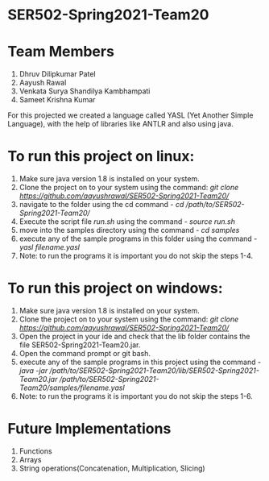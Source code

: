 # SER502-Spring2021-Team20
# Team Members

1. Dhruv Dilipkumar Patel
2. Aayush Rawal
3. Venkata Surya Shandilya Kambhampati
4. Sameet Krishna Kumar

For this projected we created a language called YASL (Yet Another Simple Language), with the help of libraries like ANTLR and also using java.

# To run this project on linux:
1) Make sure java version 1.8 is installed on your system.
2) Clone the project on to your system using the command: *git clone https://github.com/aayushrawal/SER502-Spring2021-Team20/*
3) navigate to the folder using the cd command - *cd /path/to/SER502-Spring2021-Team20/*
4) Execute the script file *run.sh* using the command - *source run.sh*
5) move into the samples directory using the command - *cd samples*
6) execute any of the sample programs in this folder using the command - *yasl filename.yasl*
7) Note: to run the programs it is important you do not skip the steps 1-4.

# To run this project on windows:
1) Make sure java version 1.8 is installed on your system.
2) Clone the project on to your system using the command: *git clone https://github.com/aayushrawal/SER502-Spring2021-Team20/*
3) Open the project in your ide and check that the lib folder contains the file SER502-Spring2021-Team20.jar.
4) Open the command prompt or git bash.
6) execute any of the sample programs in this project using the command - *java -jar /path/to/SER502-Spring2021-Team20/lib/SER502-Spring2021-Team20.jar /path/to/SER502-Spring2021-Team20/samples/filename.yasl*
7) Note: to run the programs it is important you do not skip the steps 1-6.

# Future Implementations
1) Functions
2) Arrays
3) String operations(Concatenation, Multiplication, Slicing)


